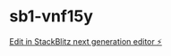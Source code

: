# sb1-vnf15y

[Edit in StackBlitz next generation editor ⚡️](https://stackblitz.com/~/github.com/solidsnake19881988/sb1-vnf15y)